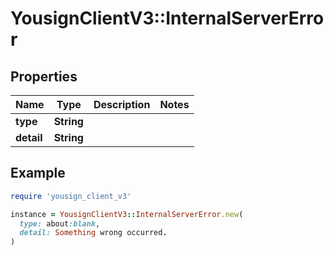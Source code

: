# YousignClientV3::InternalServerError

## Properties

| Name | Type | Description | Notes |
| ---- | ---- | ----------- | ----- |
| **type** | **String** |  |  |
| **detail** | **String** |  |  |

## Example

```ruby
require 'yousign_client_v3'

instance = YousignClientV3::InternalServerError.new(
  type: about:blank,
  detail: Something wrong occurred.
)
```

